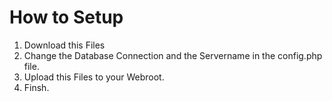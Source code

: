 # How to Setup 
1. Download this Files
2. Change the Database Connection and the Servername in the config.php file.
3. Upload this Files to your Webroot.
4. Finsh.

